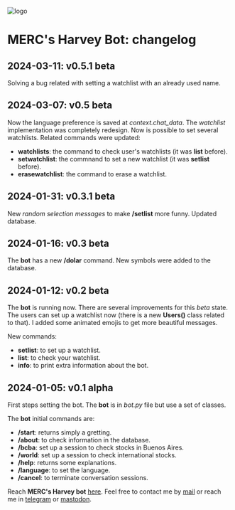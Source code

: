 ![logo](https://gitlab.com/azarte/azarte.gitlab.io/-/raw/master/public/assets/img/logo_64.png)

# MERC's Harvey Bot: changelog

## 2024-03-11: v0.5.1 beta

Solving a bug related with setting a watchlist with an already used name.  

## 2024-03-07: v0.5 beta

Now the language preference is saved at *context.chat_data*. The *watchlist* implementation
was completely redesign. Now is possible to set several watchlists. Related commands were
updated:
- **watchlists**: the command to check user's watchlists (it was **list** before).
- **setwatchlist**: the commnand to set a new watchlist (it was **setlist** before).
- **erasewatchlist**: the command to erase a watchlist.

## 2024-01-31: v0.3.1 beta

New *random selection messages* to make **/setlist** more funny. Updated database.  

## 2024-01-16: v0.3 beta

The **bot** has a new **/dolar** command. New symbols were added to the database.  

## 2024-01-12: v0.2 beta

The **bot** is running now. There are several improvements for this *beta* state.
The users can set up a watchlist now (there is a new **Users()** class related to that).
I added some animated emojis to get more beautiful messages.

New commands:

- **setlist**: to set up a watchlist.
- **list**: to check your watchlist.
- **info**: to print extra information about the bot.

## 2024-01-05: v0.1 alpha

First steps setting the bot. The **bot** is in
*bot.py* file but use a set of classes.  

The **bot** initial commands are:

- **/start**: returns simply a gretting.  
- **/about**: to check information in the database.
- **/bcba**: set up a session to check stocks in Buenos Aires.  
- **/world**: set up a session to check international stocks.  
- **/help**: returns some explanations.  
- **/language**: to set the language.  
- **/cancel**: to terminate conversation sessions.    

Reach **MERC's Harvey bot** [here](https://t.me/mercsharvey_bot).
Feel free to contact me by [mail](mailto:rodrigovalla@protonmail.ch) or reach me in
[telegram](https://t.me/rvalla) or [mastodon](https://fosstodon.org/@rvalla).
